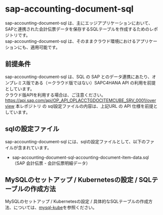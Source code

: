 # sap-accounting-document-sql  

sap-accounting-document-sql は、主にエッジアプリケーションにおいて、SAPと連携された会計伝票データを保存するSQLテーブルを作成するためのレポジトリです。  
sap-accounting-document-sql は、そのままクラウド環境におけるアプリケーションにも、適用可能です。  

## 前提条件  
sap-accounting-document-sql は、SQL の SAP とのデータ連携にあたり、オンプレミス版である（＝クラウド版ではない）SAPC4HANA API の利用を前提としています。  
クラウド版APIを利用する場合は、ご注意ください。  
https://api.sap.com/api/OP_API_OPLACCTGDOCITEMCUBE_SRV_0001/overview
本レポジトリ の sql設定ファイルの内容は、上記URL の API 仕様を前提としています。    

## sqlの設定ファイル

sap-accounting-document-sql には、sqlの設定ファイルとして、以下のファイルが含まれています。  

* sap-accounting-document-sql-accounting-document-item-data.sql（SAP 会計伝票 - 会計伝票明細データ）

## MySQLのセットアップ / Kubernetesの設定 / SQLテーブルの作成方法

MySQLのセットアップ / Kubernetesの設定 / 具体的なSQLテーブルの作成方法、については、[mysql-kube](https://github.com/latonaio/mysql-kube)を参照ください。
